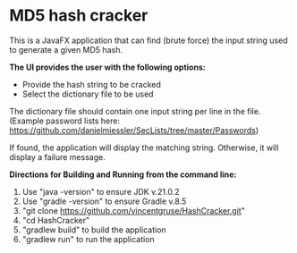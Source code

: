 # MD5 hash cracker
This is a JavaFX application that can find (brute force) the input string used to generate a given MD5 hash.

**The UI provides the user with the following options:**
- Provide the hash string to be cracked
- Select the dictionary file to be used

The dictionary file should contain one input string per line in the file. (Example password lists here: <https://github.com/danielmiessler/SecLists/tree/master/Passwords>)

If found, the application will display the matching string. Otherwise, it will display a failure message.

**Directions for Building and Running from the command line:**
1. Use "java -version" to ensure JDK v.21.0.2
2. Use "gradle -version" to ensure Gradle v.8.5
3. "git clone https://github.com/vincentgruse/HashCracker.git"
4. "cd HashCracker"
5. "gradlew build" to build the application
6. "gradlew run" to run the application
